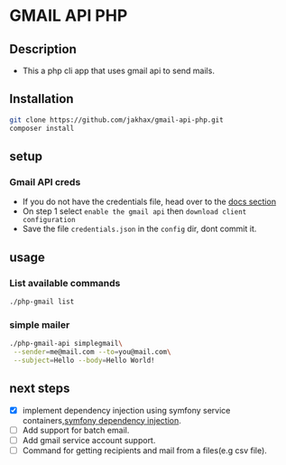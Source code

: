 # GMAIL API PHP
## Description
- This a php cli app that uses gmail api to send mails.

## Installation
```bash
git clone https://github.com/jakhax/gmail-api-php.git
composer install
```

## setup
### Gmail API creds
- If you do not have the credentials file, head over to the [docs section](https://developers.google.com/gmail/api/quickstart/php)
- On step 1 select `enable the gmail api` then `download client configuration`
- Save the file `credentials.json` in the `config` dir, dont commit it. 
## usage
### List available commands
```bash
./php-gmail list
```

### simple mailer
```bash
./php-gmail-api simplegmail\
 --sender=me@mail.com --to=you@mail.com\
 --subject=Hello --body=Hello World!
```

## next steps 
+ [x] implement dependency injection using symfony service containers,[symfony dependency injection](https://symfony.com/doc/current/components/dependency_injection.html).
+ [ ] Add support for batch email.
+ [ ] Add gmail service account support.
+ [ ] Command for getting recipients and mail from a files(e.g csv file).
